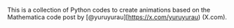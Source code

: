 This is a collection of Python codes to create animations based on the Mathematica 
code post by [@yuruyurau][https://x.com/yuruyurau) (X.com). 
